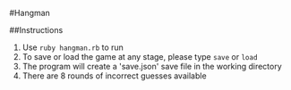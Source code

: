 #Hangman

##Instructions

1. Use `ruby hangman.rb` to run
2. To save or load the game at any stage, please type `save` or `load`
3. The program will create a 'save.json' save file in the working directory
4. There are 8 rounds of incorrect guesses available
